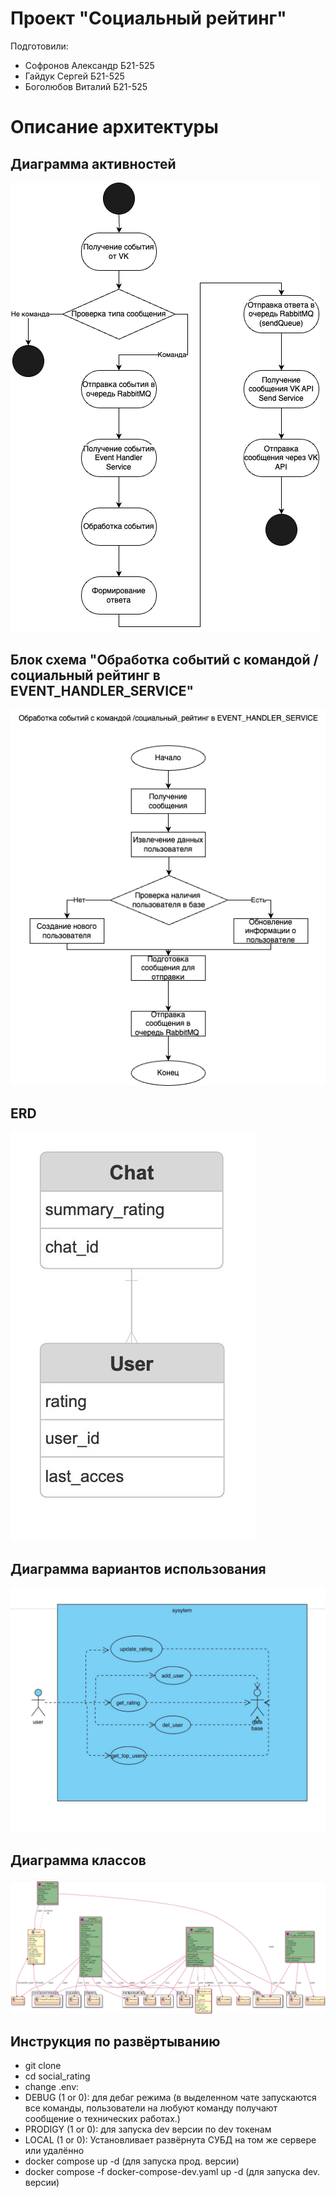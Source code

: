 # Проект "Социальный рейтинг"

Подготовили:
 - Софронов Александр Б21-525
 - Гайдук Сергей Б21-525
 - Боголюбов Виталий Б21-525

# Описание архитектуры

## Диаграмма активностей

![alt text](docs/act.png)

## Блок схема "Обработка событий с командой /социальный рейтинг в EVENT_HANDLER_SERVICE"

![alt text](docs/block.png)

## ERD

![alt text](docs/erd.jpg)

## Диаграмма вариантов использования

![alt text](docs/use_case.png)

## Диаграмма классов

![alt text](docs/class_uml.png)

## Инструкция по развёртыванию
- git clone
- cd social_rating
- change .env:
 - DEBUG (1 or 0): для дебаг режима (в выделенном чате запускаются все команды, пользователи на любуют команду получают сообщение о технических работах.)
 - PRODIGY (1 or 0): для запуска dev версии по dev токенам
 - LOCAL (1 or 0): Установливает развёрнута СУБД на том же сервере или удалённо
- docker compose up -d (для запуска прод. версии)
- docker compose -f docker-compose-dev.yaml up -d (для запуска dev. версии)
